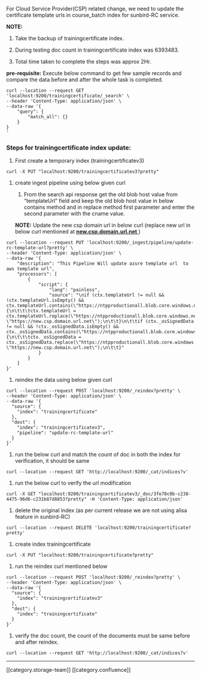 For Cloud Service Provider(CSP) related change, we need to update the certificate template urls in course_batch index for sunbird-RC service.

 **NOTE:** 


1. Take the backup of trainingcertificate index.


1. During testing doc count in trainingcertificate index was 6393483.


1. Total time taken to complete the steps was approx 2Hr.



 **pre-requisite:**  Execute below command to get few sample records and compare the data before and after the whole task is completed.


```
curl --location --request GET 'localhost:9200/trainingcertificate/_search' \
--header 'Content-Type: application/json' \
--data-raw '{
    "query": {
        "match_all": {}
    }
}
'
```

### Steps for trainingcertificate index update:

1. First create a temporary index (trainingcertificatev3)

    


```
curl -X PUT "localhost:9200/trainingcertificatev3?pretty"
```

1. create ingest pipeline using below given curl


    1. From the search api response get the old blob host value from “templateUrl” field and keep the old blob host value in below contains method and in replace method first parameter and enter the second parameter with the cname value.

     **NOTE:** Update the new csp domain url in below curl (replace new url in below curl mentioned at [ **new.csp.domain.url.net** ](http://new.csp.domain.url.net))

    


```
curl --location --request PUT 'localhost:9200/_ingest/pipeline/update-rc-template-url?pretty' \
--header 'Content-Type: application/json' \
--data-raw '{
    "description": "This Pipeline Will update azure template url  to aws template url",
    "processors": [
        {
            "script": {
                "lang": "painless",
                "source": "\nif (ctx.templateUrl != null && !ctx.templateUrl.isEmpty() && ctx.templateUrl.contains(\"https://ntpproductionall.blob.core.windows.net\")) {\n\t\t\tctx.templateUrl = ctx.templateUrl.replace(\"https://ntpproductionall.blob.core.windows.net\", \"https://new.csp.domain.url.net\");\n\t\t}\n\t\tif (ctx._osSignedData != null && !ctx._osSignedData.isEmpty() && ctx._osSignedData.contains(\"https://ntpproductionall.blob.core.windows.net\")) {\n\t\t\tctx._osSignedData = ctx._osSignedData.replace(\"https://ntpproductionall.blob.core.windows.net\", \"https://new.csp.domain.url.net\");\n\t\t}"
            }
        }
    ]
}'
```


    
1. reindex the data using below given curl

    


```
curl --location --request POST 'localhost:9200/_reindex?pretty' \
--header 'Content-Type: application/json' \
--data-raw '{
  "source": {
    "index": "trainingcertificate"
  },
  "dest": {
    "index": "trainingcertificatev3",
    "pipeline": "update-rc-template-url"
  }
}'
```

1. run the below curl and match the count of doc in both the index for verification, it should be same

    


```
curl --location --request GET 'http://localhost:9200/_cat/indices?v'

```

1. run the below curl to verify the url modification

    


```
curl -X GET "localhost:9200/trainingcertificatev3/_doc/3fe70c0b-c238-4475-96d6-c231b87d8853?pretty" -H 'Content-Type: application/json'
```

1. delete the original index (as per current release we are not using alisa feature in sunbird-RC)

    


```
curl --location --request DELETE 'localhost:9200/trainingcertificate?pretty'

```

1. create index trainingcertificate

    


```
curl -X PUT "localhost:9200/trainingcertificate?pretty"
```

1. run the reindex curl mentioned below

    


```
curl --location --request POST 'localhost:9200/_reindex?pretty' \
--header 'Content-Type: application/json' \
--data-raw '{
  "source": {
    "index": "trainingcertificatev3"
  },
  "dest": {
    "index": "trainingcertificate"
  }
}'
```

1. verify the doc count, the count of the documents must be same before and after reindex.

    


```
curl --location --request GET 'http://localhost:9200/_cat/indices?v'
```




*****

[[category.storage-team]] 
[[category.confluence]] 
